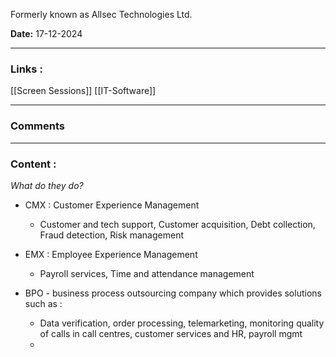 Formerly known as Allsec Technologies Ltd.

**Date:** 17-12-2024

---
### Links : 
[[Screen Sessions]]
[[IT-Software]]

---
### Comments

--- 
### Content : 

*What do they do?* 

* CMX : Customer Experience Management
	* Customer and tech support, Customer acquisition, Debt collection, Fraud detection, Risk management
* EMX : Employee Experience Management
	* Payroll services, Time and attendance management

* BPO - business process outsourcing company which provides solutions such as : 
	* Data verification, order processing, telemarketing, monitoring quality of calls in call centres, customer services and HR, payroll mgmt
	* 




